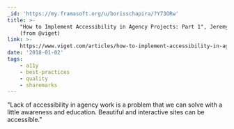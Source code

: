 ```yaml
---
_id: 'https://my.framasoft.org/u/borisschapira/?Y73ORw'
title: >-
    "How to Implement Accessibility in Agency Projects: Part 1", Jeremy Fields
    (from @viget)
link: >-
    https://www.viget.com/articles/how-to-implement-accessibility-in-agency-projects-part-1
date: '2018-01-02'
tags:
    - a11y
    - best-practices
    - quality
    - sharemarks
---
```


<div class="markdown"><p>&quot;Lack of accessibility in agency work is a problem that we can solve with a little awareness and education. Beautiful and interactive sites can be accessible.&quot;
</p></div>
